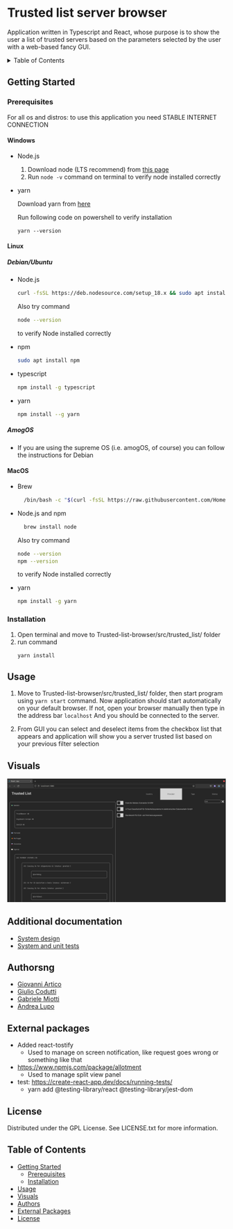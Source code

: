 # Trusted list server browser
Application written in Typescript and React, whose purpose is to show the user a list of trusted servers based on the parameters selected by the user with a web-based fancy GUI.

<!-- TABLE OF CONTENTS -->
<details>
  <summary>Table of Contents</summary>
  <ol>
    <li>
      <a href="#getting-started">Getting Started</a>
      <ul>
        <li><a href="#prerequisites">Prerequisites</a></li>
        <li><a href="#installation">Installation</a></li>
      </ul>
    </li>
    <li><a href="#usage">Usage</a></li>
    <li><a href="#visuals">Visuals</a></li>
    <li><a href="#authors">Authors</a></li>
    <li><a href="#external-packages">External package</a></li> 
    <li><a href="#license">License</a></li>
  </ol>
</details>

## Getting Started

### Prerequisites
For all os and distros: to use this application you need STABLE INTERNET CONNECTION

#### Windows
* Node.js
  1. Download node (LTS recommend) from [this page](https://nodejs.org/en/download/)
  2. Run `node -v` command on terminal to verify node installed correctly

* yarn
  
  Download yarn from [here](https://github.com/yarnpkg/yarn/releases/download/v1.22.4/yarn-1.22.4.msi)
  
  Run following code on powershell to verify installation
  
  ```
  yarn --version
  ```
  
#### Linux
##### Debian/Ubuntu
* Node.js
  ```sh
  curl -fsSL https://deb.nodesource.com/setup_18.x && sudo apt install -y nodejs
  ```
    Also try command
  ```sh
  node --version
  ```
    to verify Node installed correctly
    
* npm 
    ```sh
    sudo apt install npm
    ```
    
* typescript
  ```sh
  npm install -g typescript
  ```
  
* yarn
  ```sh
  npm install --g yarn
  ```
##### AmogOS

* If you are using the supreme OS (i.e. amogOS, of course) you can follow the instructions for Debian


#### MacOS

* Brew
  ```sh
    /bin/bash -c "$(curl -fsSL https://raw.githubusercontent.com/Homebrew/install/HEAD/install.sh)"
  ```
* Node.js and npm
  ```sh
    brew install node
  ```
    Also try command
  ```sh
  node --version
  npm --version
  ```
    to verify Node installed correctly

* yarn
    ```sh
    npm install -g yarn
    ```
### Installation

1. Open terminal and move to Trusted-list-browser/src/trusted_list/ folder
2. run command
    ```
    yarn install
    ```
## Usage
1. Move to Trusted-list-browser/src/trusted_list/ folder, then start program using `yarn start` command.
   Now application should start automatically on your default browser.
   If not, open your browser manually then type in the address bar `localhost`
   And you should be connected to the server.

2. From GUI you can select and deselect items from the checkbox list that appears and application will show you a server trusted list based on your previous filter selection

## Visuals

![Screenshot](Screenshots/screenWebsite.png)

## Additional documentation
- [System design](./documentation/system_design.md)
- [System and unit tests](./documentation/tests.md)

## Authorsng
* [Giovanni Artico](https://github.com/Geostartico)
* [Giulio Codutti](https://github.com/giulpig)
* [Gabriele Miotti](https://github.com/gabriele-0201)
* [Andrea Lupo](https://github.com/LK-parrot)

## External packages
+ Added react-tostify
    + Used to manage on screen notification, like request goes wrong or something like that
+ https://www.npmjs.com/package/allotment
    + Used to manage split view panel
+ test: https://create-react-app.dev/docs/running-tests/
    + yarn add @testing-library/react @testing-library/jest-dom

## License
Distributed under the GPL License. See LICENSE.txt for more information.

## Table of Contents
* [Getting Started](#getting-started)
    * [Prerequisites](#prerequisites)
    * [Installation](#installation)
* [Usage](#usage)
* [Visuals](#visuals)
* [Authors](#authors)
* [External Packages](#external-packages)
* [License](#license)
